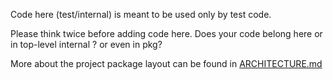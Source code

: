Code here (test/internal) is meant to be used only by test code.

Please think twice before adding code here.
Does your code belong here or in top-level internal ? or even in pkg?

More about the project package layout can be found in [ARCHITECTURE.md](../../ARCHITECTURE.md#packages-and-tree-breakdown)